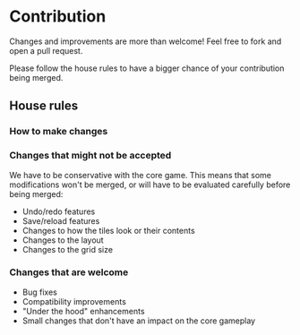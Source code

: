 # Contribution
Changes and improvements are more than welcome! Feel free to fork and open a pull request.

Please follow the house rules to have a bigger chance of your contribution being merged.

## House rules

### How to make changes

### Changes that might not be accepted
We have to be conservative with the core game. This means that some modifications won't be merged, or will have to be evaluated carefully before being merged:

 - Undo/redo features
 - Save/reload features
 - Changes to how the tiles look or their contents
 - Changes to the layout
 - Changes to the grid size

### Changes that are welcome
 - Bug fixes
 - Compatibility improvements
 - "Under the hood" enhancements
 - Small changes that don't have an impact on the core gameplay
